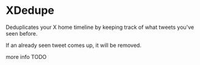 # XDedupe

Deduplicates your X home timeline by keeping track of what tweets you've seen before.

If an already seen tweet comes up, it will be removed.

more info TODO 
